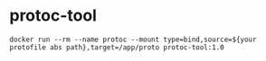 # protoc-tool

```shell
docker run --rm --name protoc --mount type=bind,source=${your protofile abs path},target=/app/proto protoc-tool:1.0
```
